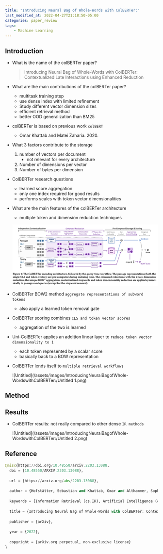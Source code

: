 ```yaml
---
title: "Introducing Neural Bag of Whole-Words with ColBERTer:"
last_modified_at: 2022-04-27T21:18:50-05:00
categories: paper_review
tags:
    - Machine Learning
---
```


## Introduction

- What is the name of the colBERTer paper?
    
    > Introducing Neural Bag of Whole-Words with ColBERTer:
    Contextualized Late Interactions using Enhanced Reduction
    > 
- What are the main contributions of the colBERTer paper?
    - multitask training step
    - use dense index with limited refinement
    - Study different vector dimension sizes
    - efficient retrieval method
    - better OOD generalization than BM25
- colBERTer is based on previous work `colBERT`
    - Omar Khattab and Matei Zaharia. 2020.
    
- What 3 factors contribute to the storage
    1. number of vectors per document
        - not relevant for every architecture
    2. Number of dimensions per vector 
    3. Number of bytes per dimension
- ColBERTer research questions
    - learned score aggregation
    - only one index required for good results
    - performs scales with token vector dimensionalities
- What are the main features of the colBERTer architecture
    - multiple token and dimension reduction techniques
    
    ![Untitled](/assets/images/IntroducingNeuralBagofWhole-WordswithColBERTer:/Untitled.png)
    
- ColBERTer BOW2 method `aggregate representations of subword tokens`
    - also apply a learned token removal gate
    
- ColBERTer scoring combines `CLS and token vector scores`
    - aggregation of the two is learned
    
- Uni-ColBERTer applies an addition linear layer to `reduce token vector dimensionality to 1`
    - each token represented by a scalar score
    - basically back to a BOW representation
- ColBERTer lends itself to `multiple retrieval workflows`
    
    ![Untitled](/assets/images/IntroducingNeuralBagofWhole-WordswithColBERTer:/Untitled 1.png)
    

## Method

## Results

- ColBERTer results: not really compared to other dense `IR methods`
    
    ![Untitled](/assets/images/IntroducingNeuralBagofWhole-WordswithColBERTer:/Untitled 2.png)
    

## Reference

```python
@misc{https://doi.org/10.48550/arxiv.2203.13088,
  doi = {10.48550/ARXIV.2203.13088},
  
  url = {https://arxiv.org/abs/2203.13088},
  
  author = {Hofstätter, Sebastian and Khattab, Omar and Althammer, Sophia and Sertkan, Mete and Hanbury, Allan},
  
  keywords = {Information Retrieval (cs.IR), Artificial Intelligence (cs.AI), Computation and Language (cs.CL), Machine Learning (cs.LG), FOS: Computer and information sciences, FOS: Computer and information sciences},
  
  title = {Introducing Neural Bag of Whole-Words with ColBERTer: Contextualized Late Interactions using Enhanced Reduction},
  
  publisher = {arXiv},
  
  year = {2022},
  
  copyright = {arXiv.org perpetual, non-exclusive license}
}
```